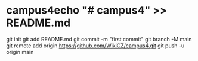 # campus4echo "# campus4" >> README.md
git init
git add README.md
git commit -m "first commit"
git branch -M main
git remote add origin https://github.com/WikiCZ/campus4.git
git push -u origin main
